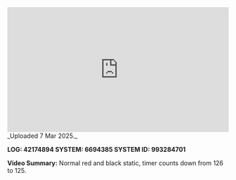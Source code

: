 
<iframe 
  src="https://drive.google.com/file/d/1BJnsx8bhQsk0fBkn9yr1nGaPxL-nhiT3/preview"  
  style="width:100%; aspect-ratio:16/9; border:0;"
  allowfullscreen>
</iframe>
_Uploaded 7 Mar 2025._

**LOG: 42174894
SYSTEM: 6694385
SYSTEM ID: 993284701**

**Video Summary:** Normal red and black static, timer counts down from 126 to 125.